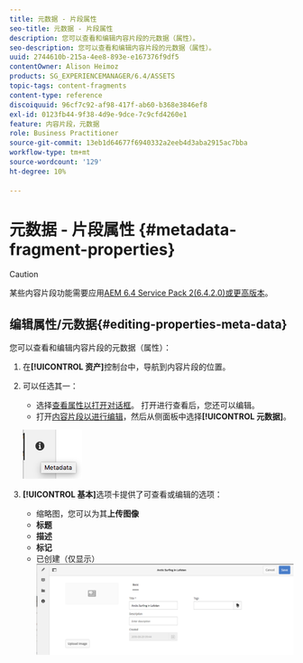 ```yaml
---
title: 元数据 - 片段属性
seo-title: 元数据 - 片段属性
description: 您可以查看和编辑内容片段的元数据（属性）。
seo-description: 您可以查看和编辑内容片段的元数据（属性）。
uuid: 2744610b-215a-4ee8-893e-e167376f9df5
contentOwner: Alison Heimoz
products: SG_EXPERIENCEMANAGER/6.4/ASSETS
topic-tags: content-fragments
content-type: reference
discoiquuid: 96cf7c92-af98-417f-ab60-b368e3846ef8
exl-id: 0123fb44-9f38-4d9e-9dce-7c9cfd4260e1
feature: 内容片段，元数据
role: Business Practitioner
source-git-commit: 13eb1d64677f6940332a2eeb4d3aba2915ac7bba
workflow-type: tm+mt
source-wordcount: '129'
ht-degree: 10%

---
```


# 元数据 - 片段属性 {#metadata-fragment-properties}

>[!CAUTION]
>
>某些内容片段功能需要应用[AEM 6.4 Service Pack 2(6.4.2.0)或更高版本](/help/release-notes/sp-release-notes.md)。

## 编辑属性/元数据{#editing-properties-meta-data}

您可以查看和编辑内容片段的元数据（属性）：

1. 在&#x200B;**[!UICONTROL 资产]**&#x200B;控制台中，导航到内容片段的位置。
1. 可以任选其一：

   * 选择[查看属性以打开对话框](managing-assets-touch-ui.md#editing-properties)。 打开进行查看后，您还可以编辑。
   * 打开[内容片段以进行编辑](content-fragments-managing.md#opening-the-fragment-editor)，然后从侧面板中选择&#x200B;**[!UICONTROL 元数据]**。

   ![cfm-6420-06](assets/cfm-6420-06.png)

1. **[!UICONTROL 基本]**&#x200B;选项卡提供了可查看或编辑的选项：

   * 缩略图，您可以为其&#x200B;**上传图像**
   * **标题**
   * **描述**
   * **标记**
   * 已创建（仅显示）
   ![cfm-6420-07](assets/cfm-6420-07.png)
